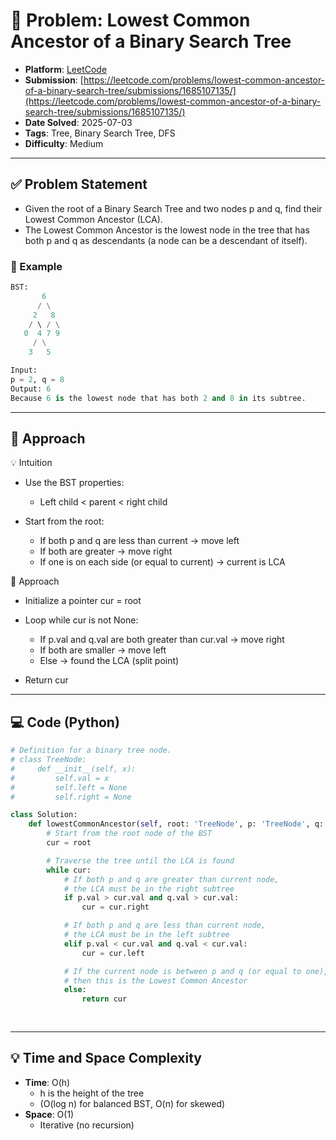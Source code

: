 # 🧲 Problem: Lowest Common Ancestor of a Binary Search Tree

- **Platform**: [LeetCode](https://leetcode.com/problems/lowest-common-ancestor-of-a-binary-search-tree/description/)
- **Submission**: [https://leetcode.com/problems/lowest-common-ancestor-of-a-binary-search-tree/submissions/1685107135/](https://leetcode.com/problems/lowest-common-ancestor-of-a-binary-search-tree/submissions/1685107135/)
- **Date Solved**: 2025-07-03
- **Tags**: Tree, Binary Search Tree, DFS
- **Difficulty**: Medium

---

## ✅ Problem Statement
- Given the root of a Binary Search Tree and two nodes p and q, find their Lowest Common Ancestor (LCA).
- The Lowest Common Ancestor is the lowest node in the tree that has both p and q as descendants (a node can be a descendant of itself).

### 📌 Example
```python
BST:
       6
      / \
     2   8
    / \ / \
   0  4 7 9
     / \
    3   5

Input:
p = 2, q = 8
Output: 6
Because 6 is the lowest node that has both 2 and 8 in its subtree.
```
---

## 🚀 Approach
💡 Intuition
- Use the BST properties:
   - Left child < parent < right child

- Start from the root:
   - If both p and q are less than current → move left
   - If both are greater → move right
   - If one is on each side (or equal to current) → current is LCA

👣 Approach
- Initialize a pointer cur = root
- Loop while cur is not None:
   - If p.val and q.val are both greater than cur.val → move right
   - If both are smaller → move left
   - Else → found the LCA (split point)

- Return cur
---

## 💻 Code (Python)

```python
# Definition for a binary tree node.
# class TreeNode:
#     def __init__(self, x):
#         self.val = x
#         self.left = None
#         self.right = None

class Solution:
    def lowestCommonAncestor(self, root: 'TreeNode', p: 'TreeNode', q: 'TreeNode') -> 'TreeNode':
        # Start from the root node of the BST
        cur = root

        # Traverse the tree until the LCA is found
        while cur:
            # If both p and q are greater than current node,
            # the LCA must be in the right subtree
            if p.val > cur.val and q.val > cur.val:
                cur = cur.right

            # If both p and q are less than current node,
            # the LCA must be in the left subtree
            elif p.val < cur.val and q.val < cur.val:
                cur = cur.left

            # If the current node is between p and q (or equal to one),
            # then this is the Lowest Common Ancestor
            else:
                return cur
     
        
```

---

## 💡 Time and Space Complexity
- **Time**: O(h)
    - h is the height of the tree
    - (O(log n) for balanced BST, O(n) for skewed)
- **Space**: O(1)
    - Iterative (no recursion)

